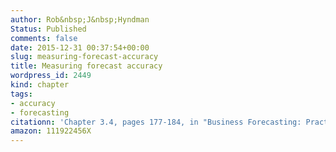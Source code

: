 ```yaml
---
author: Rob&nbsp;J&nbsp;Hyndman
Status: Published
comments: false
date: 2015-12-31 00:37:54+00:00
slug: measuring-forecast-accuracy
title: Measuring forecast accuracy
wordpress_id: 2449
kind: chapter
tags:
- accuracy
- forecasting
citationn: 'Chapter 3.4, pages 177-184, in "Business Forecasting: Practical Problems and Solutions", John Wiley & Sons'
amazon: 111922456X 
---
```


